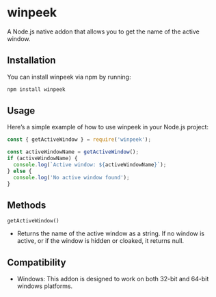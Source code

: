 # **winpeek**

A Node.js native addon  that allows you to get the name of the active window. 


## **Installation**

You can install winpeek via npm by running:
  ```bash
  npm install winpeek
  ```

## **Usage**
Here’s a simple example of how to use winpeek in your Node.js project:
  ```javascript
  const { getActiveWindow } = require('winpeek');
  
  const activeWindowName = getActiveWindow();
  if (activeWindowName) {
    console.log(`Active window: ${activeWindowName}`);
  } else {
    console.log('No active window found');
  }
  ```

## **Methods**
`getActiveWindow()`
 - Returns the name of the active window as a string. If no window is active, or if the window is hidden or cloaked, it returns null.

## **Compatibility**
- Windows: This addon is designed to work on both 32-bit and 64-bit windows platforms.
